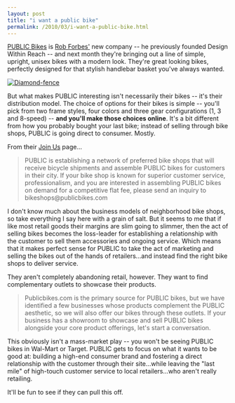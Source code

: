 ```yaml
---
layout: post
title: "i want a public bike"
permalink: /2010/03/i-want-a-public-bike.html
---
```


<p><a href="http://publicbikes.com/">PUBLIC Bikes</a> is <a href="http://www.ted.com/speakers/rob_forbes.html">Rob Forbes'</a> new company -- he previously founded Design Within Reach -- and next month they're bringing out a line of simple, upright, unisex bikes with a modern look.  They're great looking bikes, perfectly designed for that stylish handlebar basket you've always wanted.</p>

<p><a style="display: inline;" href="http://sippey.typepad.com/.a/6a00d8341c4f5f53ef01310fd7b1f8970c-pi"><img class="asset  asset-image at-xid-6a00d8341c4f5f53ef01310fd7b1f8970c" alt="Diamond-fence" src="https://sippey.typepad.com/.a/6a00d8341c4f5f53ef01310fd7b1f8970c-500wi"  /></a> <br /></p>

<p>But what makes PUBLIC interesting isn't necessarily their bikes -- it's their distribution model. The choice of options for their bikes is simple -- you'll pick from two frame styles, four colors and three gear configurations (1, 3 and 8-speed) -- <strong>and you'll make those choices online</strong>.  It's a bit different from how you probably bought your last bike; instead of selling through bike shops, PUBLIC is going direct to consumer.  Mostly.</p>

<p>From their <a href="http://publicbikes.com/joinus.php">Join Us</a> page...</p>

<blockquote>
  <p>PUBLIC is establishing a network of preferred bike shops that will receive bicycle shipments and assemble PUBLIC bikes for customers in their city. If your bike shop is known for superior customer service, professionalism, and you are interested in assembling PUBLIC bikes on demand for a competitive flat fee, please send an inquiry to bikeshops@publicbikes.com</p>
</blockquote>

<p>I don't know much about the business models of neighborhood bike shops, so take everything I say here with a grain of salt.  But it seems to me that if like most retail goods their  margins are slim going to slimmer, then the act of selling bikes becomes the loss-leader for establishing a relationship with the customer to sell them accessories and ongoing service. Which means that it makes perfect sense for PUBLIC to take the act of marketing and selling the bikes out of the hands of retailers...and instead find the right bike shops to deliver service.</p>

<p>They aren't completely abandoning retail, however.  They want to find complementary outlets to showcase their products.</p>

<blockquote>
  <p>Publicbikes.com is the primary source for PUBLIC bikes, but we have identified a few businesses whose products complement the PUBLIC aesthetic, so we will also offer our bikes through these outlets. If your business has a showroom to showcase and sell PUBLIC bikes alongside your core product offerings, let's start a conversation.</p>
</blockquote>

<p>This obviously isn't a mass-market play -- you won't be seeing PUBLIC bikes in Wal-Mart or Target.  PUBLIC gets to focus on what it wants to be good at:  building a high-end consumer brand and fostering a direct relationship with the customer through their site...while leaving the "last mile" of high-touch customer service to local retailers...who aren't really retailing.</p>

<p>It'll be fun to see if they can pull this off.   </p>



